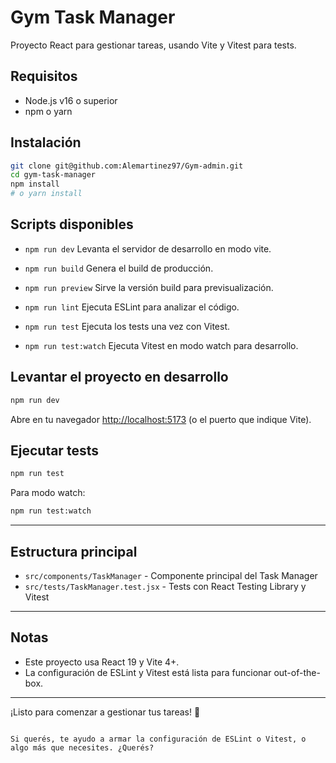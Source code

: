 # Gym Task Manager

Proyecto React para gestionar tareas, usando Vite y Vitest para tests.

## Requisitos

- Node.js v16 o superior
- npm o yarn

## Instalación

```bash
git clone git@github.com:Alemartinez97/Gym-admin.git
cd gym-task-manager
npm install
# o yarn install
````

## Scripts disponibles

* `npm run dev`
  Levanta el servidor de desarrollo en modo vite.

* `npm run build`
  Genera el build de producción.

* `npm run preview`
  Sirve la versión build para previsualización.

* `npm run lint`
  Ejecuta ESLint para analizar el código.

* `npm run test`
  Ejecuta los tests una vez con Vitest.

* `npm run test:watch`
  Ejecuta Vitest en modo watch para desarrollo.

## Levantar el proyecto en desarrollo

```bash
npm run dev
```

Abre en tu navegador [http://localhost:5173](http://localhost:5173) (o el puerto que indique Vite).

## Ejecutar tests

```bash
npm run test
```

Para modo watch:

```bash
npm run test:watch
```

---

## Estructura principal

* `src/components/TaskManager` - Componente principal del Task Manager
* `src/tests/TaskManager.test.jsx` - Tests con React Testing Library y Vitest

---

## Notas

* Este proyecto usa React 19 y Vite 4+.
* La configuración de ESLint y Vitest está lista para funcionar out-of-the-box.

---

¡Listo para comenzar a gestionar tus tareas! 🚀

```

Si querés, te ayudo a armar la configuración de ESLint o Vitest, o algo más que necesites. ¿Querés?
```

